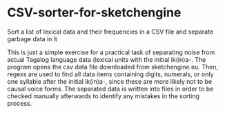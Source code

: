 # CSV-sorter-for-sketchengine
Sort a list of lexical data and their frequencies in a CSV file and separate garbage data in it

This is just a simple exercise for a practical task of separating noise from actual Tagalog language data (lexical units with the initial ik(in)a-. 
The program opens the csv data file downloaded from sketchengine.eu. Then, regexs are used to find all data items containing digits, numerals, or only one syllable after the initial ik(in)a-, since these are more likely not to be causal voice forms.
The separated data is written into files in order to be checked manually afterwards to identify any mistakes in the sorting process.
